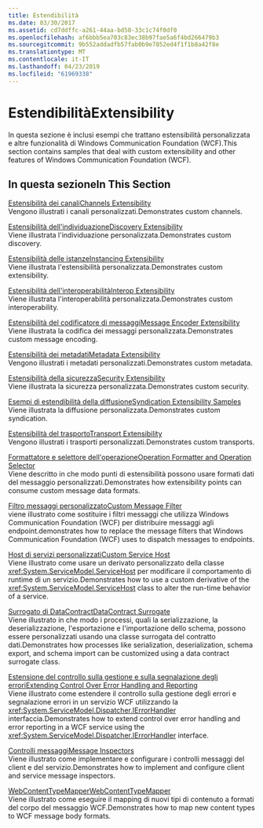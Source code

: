 ```yaml
---
title: Estendibilità
ms.date: 03/30/2017
ms.assetid: cd7ddffc-a261-44aa-bd50-33c1c74f0df0
ms.openlocfilehash: af6bbb5ea703c83ec38b97fae5a6f4bd266479b3
ms.sourcegitcommit: 9b552addadfb57fab0b9e7852ed4f1f1b8a42f8e
ms.translationtype: MT
ms.contentlocale: it-IT
ms.lasthandoff: 04/23/2019
ms.locfileid: "61969338"
---
```

# <a name="extensibility"></a><span data-ttu-id="f9d7f-102">Estendibilità</span><span class="sxs-lookup"><span data-stu-id="f9d7f-102">Extensibility</span></span>
<span data-ttu-id="f9d7f-103">In questa sezione è inclusi esempi che trattano estensibilità personalizzata e altre funzionalità di Windows Communication Foundation (WCF).</span><span class="sxs-lookup"><span data-stu-id="f9d7f-103">This section contains samples that deal with custom extensibility and other features of Windows Communication Foundation (WCF).</span></span>  
  
## <a name="in-this-section"></a><span data-ttu-id="f9d7f-104">In questa sezione</span><span class="sxs-lookup"><span data-stu-id="f9d7f-104">In This Section</span></span>  
 [<span data-ttu-id="f9d7f-105">Estensibilità dei canali</span><span class="sxs-lookup"><span data-stu-id="f9d7f-105">Channels Extensibility</span></span>](../../../../docs/framework/wcf/samples/channels-extensibility.md)  
 <span data-ttu-id="f9d7f-106">Vengono illustrati i canali personalizzati.</span><span class="sxs-lookup"><span data-stu-id="f9d7f-106">Demonstrates custom channels.</span></span>  
  
 [<span data-ttu-id="f9d7f-107">Estensibilità dell'individuazione</span><span class="sxs-lookup"><span data-stu-id="f9d7f-107">Discovery Extensibility</span></span>](../../../../docs/framework/wcf/samples/discovery-extensibility.md)  
 <span data-ttu-id="f9d7f-108">Viene illustrata l'individuazione personalizzata.</span><span class="sxs-lookup"><span data-stu-id="f9d7f-108">Demonstrates custom discovery.</span></span>  
  
 [<span data-ttu-id="f9d7f-109">Estensibilità delle istanze</span><span class="sxs-lookup"><span data-stu-id="f9d7f-109">Instancing Extensibility</span></span>](../../../../docs/framework/wcf/samples/instancing-extensibility.md)  
 <span data-ttu-id="f9d7f-110">Viene illustrata l'estensibilità personalizzata.</span><span class="sxs-lookup"><span data-stu-id="f9d7f-110">Demonstrates custom extensibility.</span></span>  
  
 [<span data-ttu-id="f9d7f-111">Estensibilità dell'interoperabilità</span><span class="sxs-lookup"><span data-stu-id="f9d7f-111">Interop Extensibility</span></span>](../../../../docs/framework/wcf/samples/interop-extensibility.md)  
 <span data-ttu-id="f9d7f-112">Viene illustrata l'interoperabilità personalizzata.</span><span class="sxs-lookup"><span data-stu-id="f9d7f-112">Demonstrates custom interoperability.</span></span>  
  
 [<span data-ttu-id="f9d7f-113">Estensibilità del codificatore di messaggi</span><span class="sxs-lookup"><span data-stu-id="f9d7f-113">Message Encoder Extensibility</span></span>](../../../../docs/framework/wcf/samples/message-encoder-extensibility.md)  
 <span data-ttu-id="f9d7f-114">Viene illustrata la codifica dei messaggi personalizzata.</span><span class="sxs-lookup"><span data-stu-id="f9d7f-114">Demonstrates custom message encoding.</span></span>  
  
 [<span data-ttu-id="f9d7f-115">Estensibilità dei metadati</span><span class="sxs-lookup"><span data-stu-id="f9d7f-115">Metadata Extensibility</span></span>](../../../../docs/framework/wcf/samples/metadata-extensibility.md)  
 <span data-ttu-id="f9d7f-116">Vengono illustrati i metadati personalizzati.</span><span class="sxs-lookup"><span data-stu-id="f9d7f-116">Demonstrates custom metadata.</span></span>  
  
 [<span data-ttu-id="f9d7f-117">Estensibilità della sicurezza</span><span class="sxs-lookup"><span data-stu-id="f9d7f-117">Security Extensibility</span></span>](../../../../docs/framework/wcf/samples/security-extensibility.md)  
 <span data-ttu-id="f9d7f-118">Viene illustrata la sicurezza personalizzata.</span><span class="sxs-lookup"><span data-stu-id="f9d7f-118">Demonstrates custom security.</span></span>  
  
 [<span data-ttu-id="f9d7f-119">Esempi di estendibilità della diffusione</span><span class="sxs-lookup"><span data-stu-id="f9d7f-119">Syndication Extensibility Samples</span></span>](../../../../docs/framework/wcf/samples/syndication-extensibility-samples.md)  
 <span data-ttu-id="f9d7f-120">Viene illustrata la diffusione personalizzata.</span><span class="sxs-lookup"><span data-stu-id="f9d7f-120">Demonstrates custom syndication.</span></span>  
  
 [<span data-ttu-id="f9d7f-121">Estensibilità del trasporto</span><span class="sxs-lookup"><span data-stu-id="f9d7f-121">Transport Extensibility</span></span>](../../../../docs/framework/wcf/samples/transport-extensibility.md)  
 <span data-ttu-id="f9d7f-122">Vengono illustrati i trasporti personalizzati.</span><span class="sxs-lookup"><span data-stu-id="f9d7f-122">Demonstrates custom transports.</span></span>
  
 [<span data-ttu-id="f9d7f-123">Formattatore e selettore dell'operazione</span><span class="sxs-lookup"><span data-stu-id="f9d7f-123">Operation Formatter and Operation Selector</span></span>](../../../../docs/framework/wcf/samples/operation-formatter-and-operation-selector.md)  
 <span data-ttu-id="f9d7f-124">Viene descritto in che modo punti di estensibilità possono usare formati dati del messaggio personalizzati.</span><span class="sxs-lookup"><span data-stu-id="f9d7f-124">Demonstrates how extensibility points can consume custom message data formats.</span></span>  
  
 [<span data-ttu-id="f9d7f-125">Filtro messaggi personalizzato</span><span class="sxs-lookup"><span data-stu-id="f9d7f-125">Custom Message Filter</span></span>](../../../../docs/framework/wcf/samples/custom-message-filter.md)  
 <span data-ttu-id="f9d7f-126">viene illustrato come sostituire i filtri messaggi che utilizza Windows Communication Foundation (WCF) per distribuire messaggi agli endpoint.</span><span class="sxs-lookup"><span data-stu-id="f9d7f-126">demonstrates how to replace the message filters that Windows Communication Foundation (WCF) uses to dispatch messages to endpoints.</span></span>  
  
 [<span data-ttu-id="f9d7f-127">Host di servizi personalizzati</span><span class="sxs-lookup"><span data-stu-id="f9d7f-127">Custom Service Host</span></span>](../../../../docs/framework/wcf/samples/custom-service-host.md)  
 <span data-ttu-id="f9d7f-128">Viene illustrato come usare un derivato personalizzato della classe <xref:System.ServiceModel.ServiceHost> per modificare il comportamento di runtime di un servizio.</span><span class="sxs-lookup"><span data-stu-id="f9d7f-128">Demonstrates how to use a custom derivative of the <xref:System.ServiceModel.ServiceHost> class to alter the run-time behavior of a service.</span></span>  
  
 [<span data-ttu-id="f9d7f-129">Surrogato di DataContract</span><span class="sxs-lookup"><span data-stu-id="f9d7f-129">DataContract Surrogate</span></span>](../../../../docs/framework/wcf/samples/datacontract-surrogate.md)  
 <span data-ttu-id="f9d7f-130">Viene illustrato in che modo i processi, quali la serializzazione, la deserializzazione, l'esportazione e l'importazione dello schema, possono essere personalizzati usando una classe surrogata del contratto dati.</span><span class="sxs-lookup"><span data-stu-id="f9d7f-130">Demonstrates how processes like serialization, deserialization, schema export, and schema import can be customized using a data contract surrogate class.</span></span>  
  
 [<span data-ttu-id="f9d7f-131">Estensione del controllo sulla gestione e sulla segnalazione degli errori</span><span class="sxs-lookup"><span data-stu-id="f9d7f-131">Extending Control Over Error Handling and Reporting</span></span>](../../../../docs/framework/wcf/samples/extending-control-over-error-handling-and-reporting.md)  
 <span data-ttu-id="f9d7f-132">Viene illustrato come estendere il controllo sulla gestione degli errori e segnalazione errori in un servizio WCF utilizzando la <xref:System.ServiceModel.Dispatcher.IErrorHandler> interfaccia.</span><span class="sxs-lookup"><span data-stu-id="f9d7f-132">Demonstrates how to extend control over error handling and error reporting in a WCF service using the <xref:System.ServiceModel.Dispatcher.IErrorHandler> interface.</span></span>  
  
 [<span data-ttu-id="f9d7f-133">Controlli messaggi</span><span class="sxs-lookup"><span data-stu-id="f9d7f-133">Message Inspectors</span></span>](../../../../docs/framework/wcf/samples/message-inspectors.md)  
 <span data-ttu-id="f9d7f-134">Viene illustrato come implementare e configurare i controlli messaggi del client e del servizio.</span><span class="sxs-lookup"><span data-stu-id="f9d7f-134">Demonstrates how to implement and configure client and service message inspectors.</span></span>  
  
 [<span data-ttu-id="f9d7f-135">WebContentTypeMapper</span><span class="sxs-lookup"><span data-stu-id="f9d7f-135">WebContentTypeMapper</span></span>](../../../../docs/framework/wcf/samples/webcontenttypemapper-sample.md)  
 <span data-ttu-id="f9d7f-136">Viene illustrato come eseguire il mapping di nuovi tipi di contenuto a formati del corpo del messaggio WCF.</span><span class="sxs-lookup"><span data-stu-id="f9d7f-136">Demonstrates how to map new content types to WCF message body formats.</span></span>
